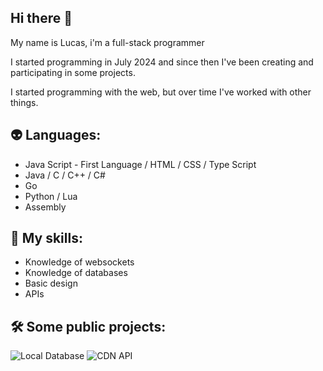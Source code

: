 ## Hi there 👋

<p>My name is Lucas, i'm a full-stack programmer</p>

<p>I started programming in July 2024 and since then I've been creating and participating in some projects.</p>

<p>I started programming with the web, but over time I've worked with other things.</p>

## 👽 Languages:
- Java Script - First Language / HTML / CSS / Type Script
- Java / C / C++ / C#
- Go
- Python / Lua
- Assembly

## 🚀 My skills:
- Knowledge of websockets
- Knowledge of databases
- Basic design
- APIs

## 🛠️ Some public projects:
![Local Database](https://github.com/jerious1337/LocalDatabase)
![CDN API](https://github.com/jerious1337/cdn-service-api)
